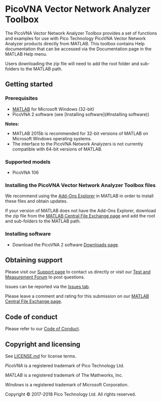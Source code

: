 # PicoVNA Vector Network Analyzer Toolbox

The PicoVNA Vector Network Analyzer Toolbox provides a set of functions and examples for use with Pico Technology PicoVNA Vector Network Analyzer products directly from MATLAB. 
This toolbox contains Help documentation that can be accessed via the Documentation page in the MATLAB Help menu.

Users downloading the zip file will need to add the root folder and sub-folders to the MATLAB path.

## Getting started

### Prerequisites

* [MATLAB](https://uk.mathworks.com/products/matlab.html) for Microsoft Windows (32-bit)
* PicoVNA 2 software (see [Installing software](#Installing software))

**Notes:**

* MATLAB 2015b is recommended for 32-bit versions of MATLAB on Microsoft Windows operating systems.
* The interface to the PicoVNA Network Analyzers is not currently compatible with 64-bit versions of MATLAB. 

### Supported models

* PicoVNA 106

### Installing the PicoVNA Vector Network Analyzer Toolbox files

We recommend using the [Add-Ons Explorer](https://uk.mathworks.com/help/matlab/matlab_env/get-add-ons.html) in MATLAB in order to install these files and obtain updates.

If your version of MATLAB does not have the Add-Ons Explorer, download the zip file from the [MATLAB Central File Exchange page]()
 and add the root and sub-folders to the MATLAB path.
 
### Installing software

* Download the PicoVNA 2 software [Downloads page](https://www.picotech.com/downloads).

## Obtaining support

Please visit our [Support page](https://www.picotech.com/tech-support) to contact us directly or visit our [Test and Measurement Forum](https://www.picotech.com/support/forum71.html) to post questions.

Issues can be reported via the [Issues tab](https://github.com/picotech/picosdk-matlab-picovna-vector-network-analyzer-toolbox/issues).

Please leave a comment and rating for this submission on our [MATLAB Central File Exchange page]().

## Code of conduct

Please refer to our [Code of Conduct](.github/CODE_OF_CONDUCT.md).

## Copyright and licensing

See [LICENSE.md](LICENSE.md) for license terms. 

*PicoVNA* is a registered trademark of Pico Technology Ltd. 

*MATLAB* is a registered trademark of The Mathworks, Inc.

*Windows* is a registered trademark of Microsoft Corporation. 

Copyright © 2017-2018 Pico Technology Ltd. All rights reserved.